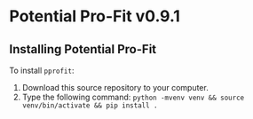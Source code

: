 # Potential Pro-Fit v0.9.1

## Installing Potential Pro-Fit

To install `pprofit`:

1. Download this source repository to your computer.
2. Type the following command: `python -mvenv venv && source venv/bin/activate && pip install .`
